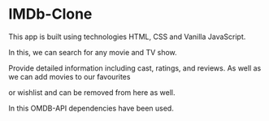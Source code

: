 # IMDb-Clone

This app is built using technologies HTML, CSS and Vanilla JavaScript.

In this, we can search for any movie and TV show.

Provide detailed information including cast, ratings, and reviews. As well as we can add movies to our favourites

or wishlist and can be removed from here as well.

In this OMDB-API dependencies have been used.
 

